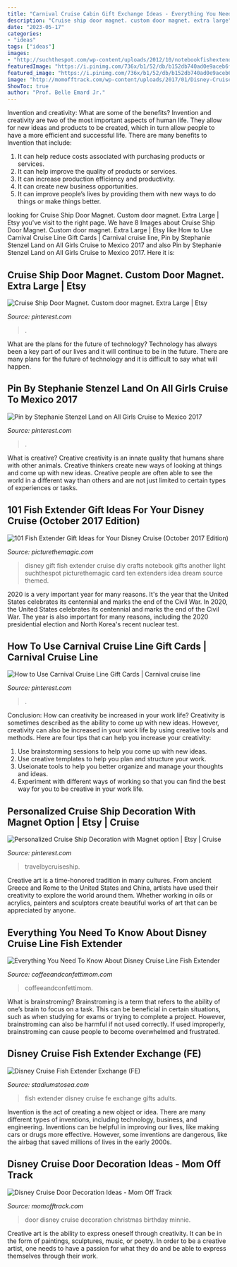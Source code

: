 ```yaml
---
title: "Carnival Cruise Cabin Gift Exchange Ideas - Everything You Need To Know About Disney Cruise Line Fish Extender"
description: "Cruise ship door magnet. custom door magnet. extra large"
date: "2023-05-17"
categories:
- "ideas"
tags: ["ideas"]
images:
- "http://suchthespot.com/wp-content/uploads/2012/10/notebookfishextender2.jpg"
featuredImage: "https://i.pinimg.com/736x/b1/52/db/b152db740ad0e9aceb6fcf20d2167884.jpg"
featured_image: "https://i.pinimg.com/736x/b1/52/db/b152db740ad0e9aceb6fcf20d2167884.jpg"
image: "http://momofftrack.com/wp-content/uploads/2017/01/Disney-Cruise-Door-Decoration-Birthday-Cake.jpg"
ShowToc: true
author: "Prof. Belle Emard Jr."
---
```



Invention and creativity: What are some of the benefits?
Invention and creativity are two of the most important aspects of human life. They allow for new ideas and products to be created, which in turn allow people to have a more efficient and successful life. There are many benefits to Invention that include: 
1. It can help reduce costs associated with purchasing products or services. 
2. It can help improve the quality of products or services. 
3. It can increase production efficiency and productivity. 
4. It can create new business opportunities. 
5. It can improve people’s lives by providing them with new ways to do things or make things better.

	

		
looking for Cruise Ship Door Magnet. Custom door magnet. Extra Large | Etsy you've visit to the right page. We have 8 Images about Cruise Ship Door Magnet. Custom door magnet. Extra Large | Etsy like How to Use Carnival Cruise Line Gift Cards | Carnival cruise line, Pin by Stephanie Stenzel Land on All Girls Cruise to Mexico 2017 and also Pin by Stephanie Stenzel Land on All Girls Cruise to Mexico 2017. Here it is:
		
    
## Cruise Ship Door Magnet. Custom Door Magnet. Extra Large | Etsy

<img loading=lazy src="https://i.pinimg.com/736x/b1/52/db/b152db740ad0e9aceb6fcf20d2167884.jpg" onerror="this.onerror=null;this.src='https://tse3.mm.bing.net/th?id=OIP.qjNSQjXUQrO-ANS1tQwYtgHaHa&amp;pid=15.1';" alt="Cruise Ship Door Magnet. Custom door magnet. Extra Large | Etsy">

_Source: pinterest.com_

>. 

	

What are the plans for the future of technology?
Technology has always been a key part of our lives and it will continue to be in the future. There are many plans for the future of technology and it is difficult to say what will happen.

    
## Pin By Stephanie Stenzel Land On All Girls Cruise To Mexico 2017

<img loading=lazy src="https://i.pinimg.com/originals/91/8f/3f/918f3f4a21a0f3b0c9b5b4a2d5e30e98.jpg" onerror="this.onerror=null;this.src='https://tse4.mm.bing.net/th?id=OIP.n7fdo5p87enZa3U1aRnDFQHaFj&amp;pid=15.1';" alt="Pin by Stephanie Stenzel Land on All Girls Cruise to Mexico 2017">

_Source: pinterest.com_

>. 

	

What is creative?
Creative creativity is an innate quality that humans share with other animals. Creative thinkers create new ways of looking at things and come up with new ideas. Creative people are often able to see the world in a different way than others and are not just limited to certain types of experiences or tasks.

    
## 101 Fish Extender Gift Ideas For Your Disney Cruise (October 2017 Edition)

<img loading=lazy src="http://suchthespot.com/wp-content/uploads/2012/10/notebookfishextender2.jpg" onerror="this.onerror=null;this.src='https://tse4.mm.bing.net/th?id=OIP.NOoITj7BHMVIYVI_5ZBr4wHaLH&amp;pid=15.1';" alt="101 Fish Extender Gift Ideas for Your Disney Cruise (October 2017 Edition)">

_Source: picturethemagic.com_

>disney gift fish extender cruise diy crafts notebook gifts another light suchthespot picturethemagic card ten extenders idea dream source themed. 

	

2020 is a very important year for many reasons. It's the year that the United States celebrates its centennial and marks the end of the Civil War.
In 2020, the United States celebrates its centennial and marks the end of the Civil War. The year is also important for many reasons, including the 2020 presidential election and North Korea's recent nuclear test.

    
## How To Use Carnival Cruise Line Gift Cards | Carnival Cruise Line

<img loading=lazy src="https://i.pinimg.com/originals/48/31/df/4831df65eef185cfbf911d68629f9cf5.jpg" onerror="this.onerror=null;this.src='https://tse4.mm.bing.net/th?id=OIP.T9oCsJV4YNnr8R9FNLsavQAAAA&amp;pid=15.1';" alt="How to Use Carnival Cruise Line Gift Cards | Carnival cruise line">

_Source: pinterest.com_

>. 

	

Conclusion: How can creativity be increased in your work life?
Creativity is sometimes described as the ability to come up with new ideas. However, creativity can also be increased in your work life by using creative tools and methods. Here are four tips that can help you increase your creativity:
1. Use brainstorming sessions to help you come up with new ideas.
2. Use creative templates to help you plan and structure your work.
3. Useionate tools to help you better organize and manage your thoughts and ideas.
4. Experiment with different ways of working so that you can find the best way for you to be creative in your work life.

    
## Personalized Cruise Ship Decoration With Magnet Option | Etsy | Cruise

<img loading=lazy src="https://i.pinimg.com/736x/92/5c/c4/925cc4d23b73ac73a73eab3ffa2cc4ec.jpg" onerror="this.onerror=null;this.src='https://tse4.mm.bing.net/th?id=OIP.UxyOnAXpSBbptQT4OSDkvAHaJ4&amp;pid=15.1';" alt="Personalized Cruise Ship Decoration with Magnet option | Etsy | Cruise">

_Source: pinterest.com_

>travelbycruiseship. 

	

Creative art is a time-honored tradition in many cultures. From ancient Greece and Rome to the United States and China, artists have used their creativity to explore the world around them. Whether working in oils or acrylics, painters and sculptors create beautiful works of art that can be appreciated by anyone.

    
## Everything You Need To Know About Disney Cruise Line Fish Extender

<img loading=lazy src="https://www.coffeeandconfettimom.com/wp-content/uploads/2019/05/IMG_1952e-768x1152.jpg" onerror="this.onerror=null;this.src='https://tse2.mm.bing.net/th?id=OIP.NATZBLJicxtV0ZPs6b8R-AHaLH&amp;pid=15.1';" alt="Everything You Need To Know About Disney Cruise Line Fish Extender">

_Source: coffeeandconfettimom.com_

>coffeeandconfettimom. 

	

What is brainstroming?
Brainstroming is a term that refers to the ability of one’s brain to focus on a task. This can be beneficial in certain situations, such as when studying for exams or trying to complete a project. However, brainstroming can also be harmful if not used correctly. If used improperly, brainstroming can cause people to become overwhelmed and frustrated.

    
## Disney Cruise Fish Extender Exchange (FE)

<img loading=lazy src="http://www.stadiumstosea.com/wp-content/uploads/2015/05/2015-03-12-12.32.46-550x550.jpg" onerror="this.onerror=null;this.src='https://tse2.mm.bing.net/th?id=OIP.NRycI_xIUoek3UP3_qUj7AHaHa&amp;pid=15.1';" alt="Disney Cruise Fish Extender Exchange (FE)">

_Source: stadiumstosea.com_

>fish extender disney cruise fe exchange gifts adults. 

	

Invention is the act of creating a new object or idea. There are many different types of inventions, including technology, business, and engineering. Inventions can be helpful in improving our lives, like making cars or drugs more effective. However, some inventions are dangerous, like the airbag that saved millions of lives in the early 2000s.

    
## Disney Cruise Door Decoration Ideas - Mom Off Track

<img loading=lazy src="http://momofftrack.com/wp-content/uploads/2017/01/Disney-Cruise-Door-Decoration-Birthday-Cake.jpg" onerror="this.onerror=null;this.src='https://tse3.mm.bing.net/th?id=OIP.7iSz3gdMdSglQ_ww41eHUAHaLH&amp;pid=15.1';" alt="Disney Cruise Door Decoration Ideas - Mom Off Track">

_Source: momofftrack.com_

>door disney cruise decoration christmas birthday minnie. 

	

Creative art is the ability to express oneself through creativity. It can be in the form of paintings, sculptures, music, or poetry. In order to be a creative artist, one needs to have a passion for what they do and be able to express themselves through their work.

